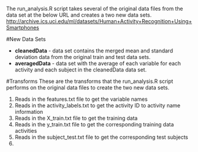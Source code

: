 The run_analysis.R script takes several of the original data files from the data set at the below URL and creates a two new data sets.
http://archive.ics.uci.edu/ml/datasets/Human+Activity+Recognition+Using+Smartphones

#New Data Sets
* __cleanedData__ - data set contains the merged mean and standard deviation data from the original train and test data sets.
* __averagedData__ - data set with the average of each variable for each activity and each subject in the cleanedData data set. 

#Transforms
These are the transforms that the run_analysis.R script performs on the original data files to create the two new data sets.

1. Reads in the features.txt file to get the variable names
2. Reads in the activity_labels.txt to get the activity ID to activity name information
3. Reads in the X_train.txt file to get the training data
4. Reads in the y_train.txt file to get the corresponding training data activities
5. Reads in the subject_test.txt file to get the corresponding test subjects
6. 

